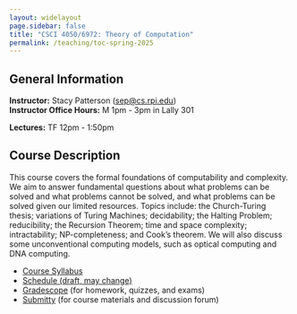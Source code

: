 ```yaml
---
layout: widelayout
page.sidebar: false
title: "CSCI 4050/6972: Theory of Computation"
permalink: /teaching/toc-spring-2025
---
```



## General Information
**Instructor:** Stacy Patterson (sep@cs.rpi.edu)  
**Instructor Office Hours:**  M 1pm - 3pm in Lally 301

**Lectures:** TF 12pm - 1:50pm

## Course Description
This course covers the formal foundations of computability and complexity. 
We aim to answer fundamental questions about what problems can be solved and what problems cannot be solved, 
and what problems can be solved given our limited resources. 
Topics include: the Church-Turing thesis; variations of Turing Machines; decidability; the Halting Problem; 
reducibility; the Recursion Theorem; time and space complexity; intractability; NP-completeness; 
and Cook’s theorem. We will also discuss some unconventional computing models, 
such as optical computing and DNA computing.

- [Course Syllabus](/files/toc_s25_syllabus.pdf)
- [Schedule (draft, may change)](https://docs.google.com/spreadsheets/d/e/2PACX-1vTDTfj59y-f4exYvGLXx3v0RY0AEigA-W0_olumTJjJGR_YMJBNlHSPfPMkXu6HFRm6w26yCe9fIK1D/pubhtml)
- [Gradescope](https://www.gradescope.com/) (for homework, quizzes, and exams)
- [Submitty](https://submitty.cs.rpi.edu/) (for course materials and discussion forum)

